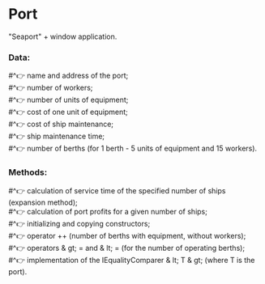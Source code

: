 # Port
"Seaport" + window application.  
### Data:  
  #^:point_right: name and address of the port;  
  #^:point_right: number of workers;  
  #^:point_right: number of units of equipment;  
  #^:point_right: cost of one unit of equipment;  
  #^:point_right: cost of ship maintenance;  
  #^:point_right: ship maintenance time;  
  #^:point_right: number of berths (for 1 berth - 5 units of equipment and 15 workers).  
### Methods:  
  #^:point_right: calculation of service time of the specified number of ships (expansion method);  
  #^:point_right: calculation of port profits for a given number of ships;  
  #^:point_right: initializing and copying constructors;  
  #^:point_right: operator ++ (number of berths with equipment, without workers);  
  #^:point_right: operators & gt; = and & lt; = (for the number of operating berths);  
  #^:point_right: implementation of the IEqualityComparer & lt; T & gt; (where T is the port). 
